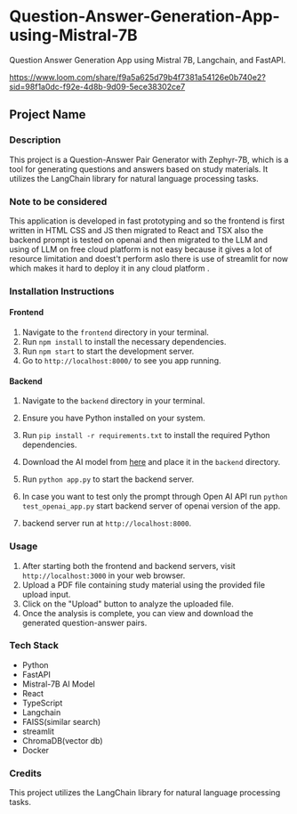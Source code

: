 # Question-Answer-Generation-App-using-Mistral-7B
Question Answer Generation App using Mistral 7B, Langchain, and FastAPI.

https://www.loom.com/share/f9a5a625d79b4f7381a54126e0b740e2?sid=98f1a0dc-f92e-4d8b-9d09-5ece38302ce7
## Project Name

### Description
This project is a Question-Answer Pair Generator with Zephyr-7B, which is a tool for generating questions and answers based on study materials. It utilizes the LangChain library for natural language processing tasks.

### Note to be considered
This application is developed in fast prototyping and so the frontend is first written in HTML CSS and JS then migrated to React and TSX also the backend prompt is tested on openai and then migrated to the LLM and using of LLM on free cloud platform is not easy because it gives a lot of resource limitation and doest't perform aslo there is use of streamlit for now which makes it hard to deploy it in any cloud platform .

### Installation Instructions

#### Frontend
1. Navigate to the `frontend` directory in your terminal.
2. Run `npm install` to install the necessary dependencies.
3. Run `npm start` to start the development server.
4. Go to `http://localhost:8000/` to see you app running.

#### Backend
1. Navigate to the `backend` directory in your terminal.
2. Ensure you have Python installed on your system.
3. Run `pip install -r requirements.txt` to install the required Python dependencies.
4. Download the AI model from [here](https://huggingface.co/TheBloke/Mistral-7B-Instruct-v0.1-GGUF/blob/main/mistral-7b-instruct-v0.1.Q4_K_S.gguf) and place it in the `backend` directory.
5. Run `python app.py` to start the backend server.

6. In case you want to test only the prompt through Open AI API run `python test_openai_app.py` start backend server of openai version of the app.
7. backend server run at `http://localhost:8000`.


### Usage
1. After starting both the frontend and backend servers, visit `http://localhost:3000` in your web browser.
2. Upload a PDF file containing study material using the provided file upload input.
3. Click on the "Upload" button to analyze the uploaded file.
4. Once the analysis is complete, you can view and download the generated question-answer pairs.


 ### Tech Stack
- Python
- FastAPI
- Mistral-7B AI Model
- React
- TypeScript
- Langchain
- FAISS(similar search)
- streamlit
- ChromaDB(vector db)
- Docker

### Credits
This project utilizes the LangChain library for natural language processing tasks.

